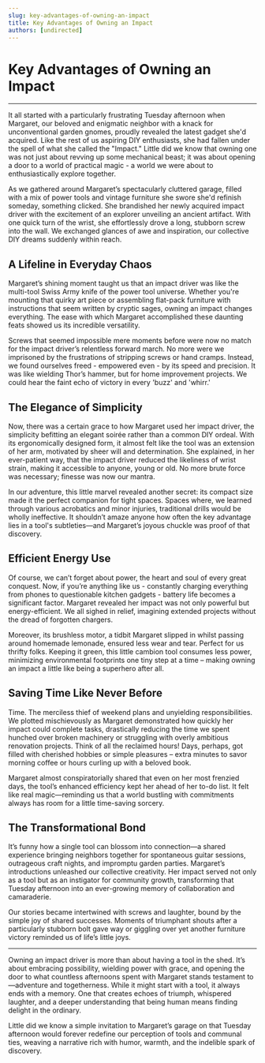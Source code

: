 ```yaml
---
slug: key-advantages-of-owning-an-impact
title: Key Advantages of Owning an Impact
authors: [undirected]
---
```



# Key Advantages of Owning an Impact

---

It all started with a particularly frustrating Tuesday afternoon when Margaret, our beloved and enigmatic neighbor with a knack for unconventional garden gnomes, proudly revealed the latest gadget she'd acquired. Like the rest of us aspiring DIY enthusiasts, she had fallen under the spell of what she called the "Impact." Little did we know that owning one was not just about revving up some mechanical beast; it was about opening a door to a world of practical magic - a world we were about to enthusiastically explore together.

As we gathered around Margaret’s spectacularly cluttered garage, filled with a mix of power tools and vintage furniture she swore she'd refinish someday, something clicked. She brandished her newly acquired impact driver with the excitement of an explorer unveiling an ancient artifact. With one quick turn of the wrist, she effortlessly drove a long, stubborn screw into the wall. We exchanged glances of awe and inspiration, our collective DIY dreams suddenly within reach.

## A Lifeline in Everyday Chaos

Margaret’s shining moment taught us that an impact driver was like the multi-tool Swiss Army knife of the power tool universe. Whether you're mounting that quirky art piece or assembling flat-pack furniture with instructions that seem written by cryptic sages, owning an impact changes everything. The ease with which Margaret accomplished these daunting feats showed us its incredible versatility.

Screws that seemed impossible mere moments before were now no match for the impact driver’s relentless forward march. No more were we imprisoned by the frustrations of stripping screws or hand cramps. Instead, we found ourselves freed - empowered even - by its speed and precision. It was like wielding Thor’s hammer, but for home improvement projects. We could hear the faint echo of victory in every 'buzz' and 'whirr.'

## The Elegance of Simplicity

Now, there was a certain grace to how Margaret used her impact driver, the simplicity befitting an elegant soirée rather than a common DIY ordeal. With its ergonomically designed form, it almost felt like the tool was an extension of her arm, motivated by sheer will and determination. She explained, in her ever-patient way, that the impact driver reduced the likeliness of wrist strain, making it accessible to anyone, young or old. No more brute force was necessary; finesse was now our mantra.

In our adventure, this little marvel revealed another secret: its compact size made it the perfect companion for tight spaces. Spaces where, we learned through various acrobatics and minor injuries, traditional drills would be wholly ineffective. It shouldn’t amaze anyone how often the key advantage lies in a tool's subtleties—and Margaret’s joyous chuckle was proof of that discovery.

## Efficient Energy Use

Of course, we can’t forget about power, the heart and soul of every great conquest. Now, if you’re anything like us - constantly charging everything from phones to questionable kitchen gadgets - battery life becomes a significant factor. Margaret revealed her impact was not only powerful but energy-efficient. We all sighed in relief, imagining extended projects without the dread of forgotten chargers.

Moreover, its brushless motor, a tidbit Margaret slipped in whilst passing around homemade lemonade, ensured less wear and tear. Perfect for us thrifty folks. Keeping it green, this little cambion tool consumes less power, minimizing environmental footprints one tiny step at a time – making owning an impact a little like being a superhero after all.

## Saving Time Like Never Before

Time. The merciless thief of weekend plans and unyielding responsibilities. We plotted mischievously as Margaret demonstrated how quickly her impact could complete tasks, drastically reducing the time we spent hunched over broken machinery or struggling with overly ambitious renovation projects. Think of all the reclaimed hours! Days, perhaps, got filled with cherished hobbies or simple pleasures – extra minutes to savor morning coffee or hours curling up with a beloved book.

Margaret almost conspiratorially shared that even on her most frenzied days, the tool’s enhanced efficiency kept her ahead of her to-do list. It felt like real magic—reminding us that a world bustling with commitments always has room for a little time-saving sorcery.

## The Transformational Bond

It’s funny how a single tool can blossom into connection—a shared experience bringing neighbors together for spontaneous guitar sessions, outrageous craft nights, and impromptu garden parties. Margaret’s introductions unleashed our collective creativity. Her impact served not only as a tool but as an instigator for community growth, transforming that Tuesday afternoon into an ever-growing memory of collaboration and camaraderie.

Our stories became intertwined with screws and laughter, bound by the simple joy of shared successes. Moments of triumphant shouts after a particularly stubborn bolt gave way or giggling over yet another furniture victory reminded us of life’s little joys.

---

Owning an impact driver is more than about having a tool in the shed. It’s about embracing possibility, wielding power with grace, and opening the door to what countless afternoons spent with Margaret stands testament to—adventure and togetherness. While it might start with a tool, it always ends with a memory. One that creates echoes of triumph, whispered laughter, and a deeper understanding that being human means finding delight in the ordinary.

Little did we know a simple invitation to Margaret’s garage on that Tuesday afternoon would forever redefine our perception of tools and communal ties, weaving a narrative rich with humor, warmth, and the indelible spark of discovery.